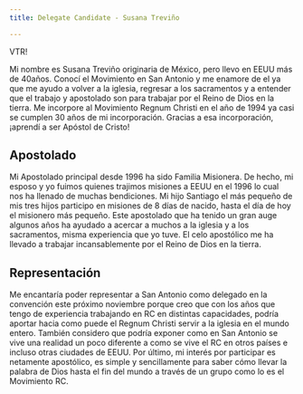 ```yaml
---
title: Delegate Candidate - Susana Treviño

---
```


VTR!


Mi nombre es Susana Treviño originaria de México, pero llevo en EEUU más de 40años.  Conocí el Movimiento en San Antonio y me enamore de el ya que me ayudo a volver a la iglesia, regresar a los sacramentos y a entender que el trabajo y apostolado son para trabajar por el Reino de Dios en la tierra.   Me incorpore al Movimiento Regnum Christi en el año de 1994 ya casi se cumplen 30 años de mi incorporación.  Gracias a esa incorporación, ¡aprendí a ser Apóstol de Cristo! 

## Apostolado
Mi Apostolado principal desde 1996 ha sido Familia Misionera.  De hecho, mi esposo y yo fuimos quienes trajimos misiones a EEUU en el 1996 lo cual nos ha llenado de muchas bendiciones.  Mi hijo Santiago el más pequeño de mis tres hijos participo en misiones de 8 días de nacido, hasta el día de hoy el misionero más pequeño.  Este apostolado que ha tenido un gran auge algunos años ha ayudado a acercar a muchos a la iglesia y a los sacramentos, misma experiencia que yo tuve.  El celo apostólico me ha llevado a trabajar incansablemente por el Reino de Dios en la tierra. 

## Representación
Me encantaría poder representar a San Antonio como delegado en la convención este próximo noviembre porque creo que con los años que tengo de experiencia trabajando en RC en distintas capacidades, podría aportar hacia como puede el Regnum Christi servir a la iglesia en el mundo entero.  También considero que podría exponer como en San Antonio se vive una realidad un poco diferente a como se vive el RC en otros países e incluso otras ciudades de EEUU. Por último, mi interés por participar es netamente apostólico, es simple y sencillamente para saber cómo llevar la palabra de Dios hasta el fin del mundo a través de un grupo como lo es el Movimiento RC.




